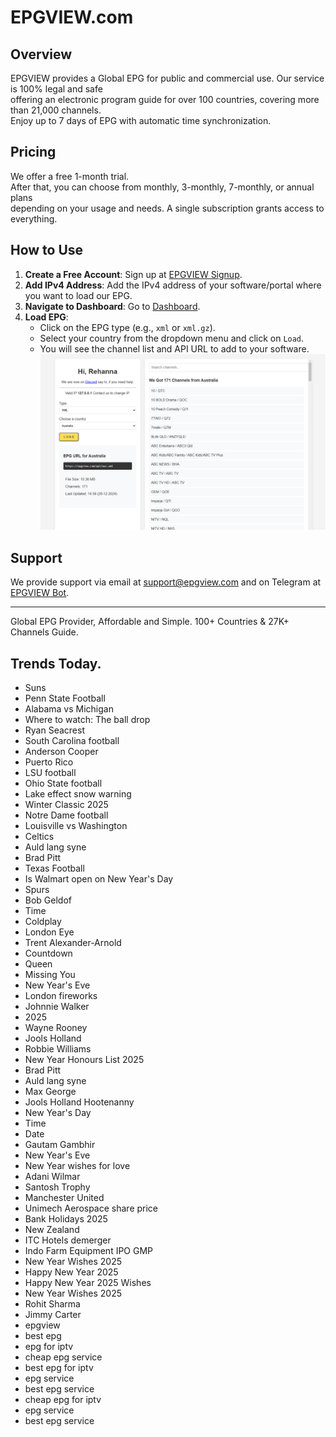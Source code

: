 # EPGVIEW.com



## Overview
EPGVIEW provides a Global EPG for public and commercial use. Our service is 100% legal and safe\
offering an electronic program guide for over 100 countries, covering more than 21,000 channels.\
Enjoy up to 7 days of EPG with automatic time synchronization.

## Pricing
We offer a free 1-month trial. \
After that, you can choose from monthly, 3-monthly, 7-monthly, or annual plans \
depending on your usage and needs. A single subscription grants access to everything.

## How to Use
1. **Create a Free Account**: Sign up at [EPGVIEW Signup](https://epgview.com/signup.php).
2. **Add IPv4 Address**: Add the IPv4 address of your software/portal where you want to load our EPG.
3. **Navigate to Dashboard**: Go to [Dashboard](https://epgview.com/dashboard.php).
4. **Load EPG**:
   - Click on the EPG type (e.g., `xml` or `xml.gz`).
   - Select your country from the dropdown menu and click on `Load`.
   - You will see the channel list and API URL to add to your software.
![EPGVIEW](img/dashboard.png)
## Support
We provide support via email at [support@epgview.com](mailto:support@epgview.com) and on Telegram at [EPGVIEW Bot](https://t.me/epgview_bot).

---

Global EPG Provider, Affordable and Simple. 100+ Countries & 27K+ Channels Guide.

## Trends Today.

- Suns
- Penn State Football
- Alabama vs Michigan
- Where to watch: The ball drop
- Ryan Seacrest
- South Carolina football
- Anderson Cooper
- Puerto Rico
- LSU football
- Ohio State football
- Lake effect snow warning
- Winter Classic 2025
- Notre Dame football
- Louisville vs Washington
- Celtics
- Auld lang syne
- Brad Pitt
- Texas Football
- Is Walmart open on New Year's Day
- Spurs
- Bob Geldof
- Time
- Coldplay
- London Eye
- Trent Alexander-Arnold
- Countdown
- Queen
- Missing You
- New Year's Eve
- London fireworks
- Johnnie Walker
- 2025
- Wayne Rooney
- Jools Holland
- Robbie Williams
- New Year Honours List 2025
- Brad Pitt
- Auld lang syne
- Max George
- Jools Holland Hootenanny
- New Year's Day
- Time
- Date
- Gautam Gambhir
- New Year's Eve
- New Year wishes for love
- Adani Wilmar
- Santosh Trophy
- Manchester United
- Unimech Aerospace share price
- Bank Holidays 2025
- New Zealand
- ITC Hotels demerger
- Indo Farm Equipment IPO GMP
- New Year Wishes 2025
- Happy New Year 2025
- Happy New Year 2025 Wishes
- New Year Wishes 2025
- Rohit Sharma
- Jimmy Carter
- epgview
- best epg
- epg for iptv
- cheap epg service
- best epg for iptv
- epg service
- best epg service
- cheap epg for iptv
- epg service
- best epg service
